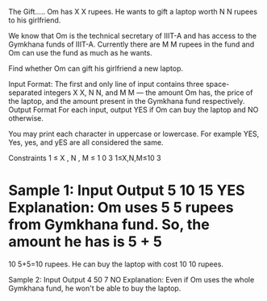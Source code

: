 The Gift.....
Om has 
X
X rupees. He wants to gift a laptop worth 
N
N rupees to his girlfriend.

We know that Om is the technical secretary of IIIT-A and has access to the Gymkhana funds of IIIT-A. Currently there are 
M
M rupees in the fund and Om can use the fund as much as he wants.

Find whether Om can gift his girlfriend a new laptop.

Input Format:
The first and only line of input contains three space-separated integers 
X
X, 
N
N, and 
M
M — the amount Om has, the price of the laptop, and the amount present in the Gymkhana fund respectively.
Output Format
For each input, output YES if Om can buy the laptop and NO otherwise.

You may print each character in uppercase or lowercase. For example YES, Yes, yes, and yES are all considered the same.

Constraints
1
≤
X
,
N
,
M
≤
1
0
3
1≤X,N,M≤10 
3
 
Sample 1:
Input
Output
5 10 15
YES
Explanation:
Om uses 
5
5 rupees from Gymkhana fund. So, the amount he has is 
5
+
5
=
10
5+5=10 rupees. He can buy the laptop with cost 
10
10 rupees.

Sample 2:
Input
Output
4 50 7
NO
Explanation:
Even if Om uses the whole Gymkhana fund, he won't be able to buy the laptop.
